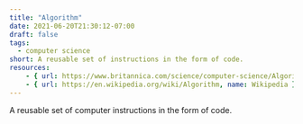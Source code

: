 ```yaml
---
title: "Algorithm"
date: 2021-06-20T21:30:12-07:00
draft: false
tags:
  - computer science
short: A reusable set of instructions in the form of code.
resources:
    - { url: https://www.britannica.com/science/computer-science/Algorithms-and-complexity, name: Britannica }
    - { url: https://en.wikipedia.org/wiki/Algorithm, name: Wikipedia }
---
```


A reusable set of computer instructions in the form of code.
